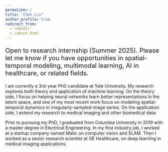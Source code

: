 ```yaml
---
permalink: /
title: "Chen Liu"
author_profile: true
redirect_from:
  - /about/
  - /about.html
---
```


<p style="font-size: 20px">
Open to research internship (Summer 2025). Please let me know if you have opportunities in spatial-temporal modeling, multimodal learning, AI in healthcare, or related fields.

<p style="font-size: 14px">
I am currently a 3rd-year PhD candidate at Yale University. My research explores both theory and application of machine learning. On the theory side, I focus on helping neural networks learn better representations in the latent space, and one of my most recent work focus on modeling spatial-temporal dynamics in irregularly-sampled image series. On the application side, I extend my research to medical imaging and other biomedical data.

Prior to pursuing my PhD, I graduated from Columbia University in 2019 with a master degree in Electrical Engineering. In my first industry job, I worked at a startup company named Matic on computer vision and SLAM. Then I worked as a senior research scientist at GE Healthcare, on deep learning in medical imaging applications.


